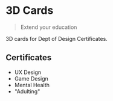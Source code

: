 # 3D Cards

> Extend your education 

3D cards for Dept of Design Certificates.

## Certificates

- UX Design
- Game Design
- Mental Health
- "Adulting"
